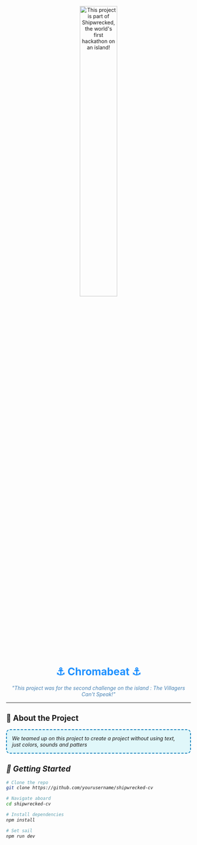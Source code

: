 <div align="center">
  <a href="https://shipwrecked.hackclub.com/?t=ghrm" target="_blank">
    <img src="https://hc-cdn.hel1.your-objectstorage.com/s/v3/739361f1d440b17fc9e2f74e49fc185d86cbec14_badge.png" 
         alt="This project is part of Shipwrecked, the world's first hackathon on an island!" 
         style="width: 45%;">
  </a>
</div>
<h1 align="center" style="color:#1E90FF;">⚓ Chromabeat ⚓</h1>

<p align="center">
  <em style="color:#4682B4;">"This project was for the second challenge on the island : The Villagers Can't Speak!"</em>
</p>

---

## 🌊 About the Project

<div style="background-color:#E0F7FA; border: 2px dashed #0077B6; padding: 1em; border-radius: 10px;">
<em>We teamed up on this project to create a project without using text, just colors, sounds and patters<em/>
</div>

## 🚢 Getting Started

```bash
# Clone the repo
git clone https://github.com/yourusername/shipwrecked-cv

# Navigate aboard
cd shipwrecked-cv

# Install dependencies
npm install

# Set sail
npm run dev
```
